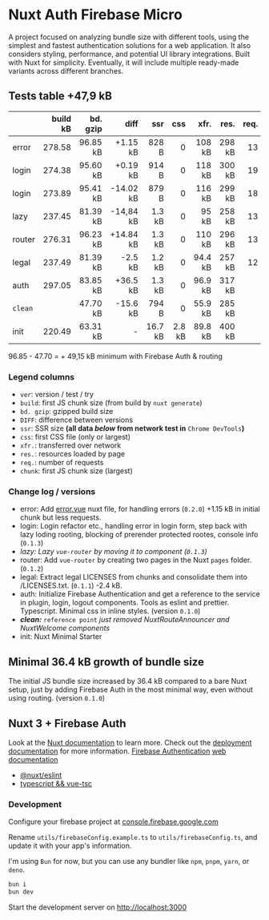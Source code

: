 # Nuxt Auth Firebase Micro

A project focused on analyzing bundle size with different tools, using the simplest and fastest authentication solutions for a web application. It also considers styling, performance, and potential UI library integrations. Built with Nuxt for simplicity. Eventually, it will include multiple ready-made variants across different branches.

## Tests table +47,9 kB

|         | build kB | bd. gzip |      diff |     ssr |    css |    xfr. |   res. | req. |   chunk |
| :------ | -------: | -------: | --------: | ------: | -----: | ------: | -----: | ---: | ------: |
| error   |   278.58 | 96.85 kB |  +1.15 kB |   828 B |      0 |  108 kB | 298 kB |   13 | 97.1 kB |
| login   |   274.38 | 95.60 kB |  +0.19 kB |   914 B |      0 |  118 kB | 300 kB |   19 | 95.8 kB |
| login   |   273.89 | 95.41 kB | -14.02 kB |   879 B |      0 |  116 kB | 299 kB |   18 | 95.6 kB |
| lazy    |   237.45 | 81.39 kB | -14,84 kB |  1.3 kB |      0 |   95 kB | 258 kB |   13 | 81.6 kB |
| router  |   276.31 | 96.23 kB | +14.84 kB |  1.3 kB |      0 |  110 kB | 296 kB |   13 | 96.5 kB |
| legal   |   237.49 | 81.39 kB |   -2.5 kB |  1.2 kB |      0 | 94.4 kB | 257 kB |   12 | 81.6 kB |
| auth    |   297.05 | 83.85 kB |  +36.5 kB |  1.3 kB |      0 | 96.9 kB | 317 kB |      | 84.2 kB |
| `clean` |          | 47.70 kB |  -15.6 kB |   794 B |      0 | 55.9 kB | 285 kB |      | 47.7 kB |
| init    |   220.49 | 63.31 kB |         - | 16.7 kB | 2.8 kB | 89.8 kB | 400 kB |      | 63.3 kB |

96.85 - 47.70 = + 49,15 kB minimum with Firebase Auth & routing

### Legend columns

- `ver`: version / test / try
- `build`: first JS chunk size (from build by `nuxt generate`)
- `bd. gzip`: gzipped build size
- `DIFF`: difference between versions
- `ssr`: SSR size **(all data _below_ from network test in** `Chrome DevTools`**)**
- `css`: first CSS file (only or largest)
- `xfr.`: transferred over network
- `res.`: resources loaded by page
- `req.`: number of requests
- `chunk`: first JS chunk size (largest)

### Change log / versions

- error: Add [error.vue](https://nuxt.com/docs/guide/directory-structure/error) nuxt file, for handling errors (`0.2.0`) +1.15 kB in initial chunk but less requests.
- login: Login refactor etc., handling error in login form, step back with lazy loding rooting, blocking of prerender protected rootes, console info (`0.1.3`)
- _lazy: Lazy `vue-router` by moving it to component (`0.1.3`)_
- router: Add `vue-router` by creating two pages in the Nuxt `pages` folder. (`0.1.2`)
- legal: Extract legal LICENSES from chunks and consolidate them into /LICENSES.txt. (`0.1.1`) -2.4 kB.
- auth: Initialize Firebase Authentication and get a reference to the service in plugin, login, logout components. Tools as eslint and prettier. Typescript. Minimal css in inline styles. (version `0.1.0`)
- **_clean:_** `reference point` _just removed NuxtRouteAnnouncer and NuxtWelcome components_
- init: Nuxt Minimal Starter

## Minimal 36.4 kB growth of bundle size

The initial JS bundle size increased by 36.4 kB compared to a bare Nuxt setup, just by adding Firebase Auth in the most minimal way, even without using routing. (version `0.1.0`)

## Nuxt 3 + Firebase Auth

Look at the [Nuxt documentation](https://nuxt.com/docs/getting-started/introduction) to learn more.
Check out the [deployment documentation](https://nuxt.com/docs/getting-started/deployment) for more information.
[Firebase Authentication](https://firebase.google.com/docs/auth) [web documentation](https://firebase.google.com/docs/auth/web/start)

- [@nuxt/eslint](https://eslint.nuxt.com/packages/module)
- [typescript && vue-tsc](https://nuxt.com/docs/guide/concepts/typescript)

### Development

Configure your firebase project at [console.firebase.google.com](https://console.firebase.google.com)

Rename `utils/firebaseConfig.example.ts` to `utils/firebaseConfig.ts`, and update it with your app's information.

I'm using `Bun` for now, but you can use any bundler like `npm`, `pnpm`, `yarn`, or `deno`.

```bash
bun i
bun dev
```

Start the development server on [http://localhost:3000](http://localhost:3000)
